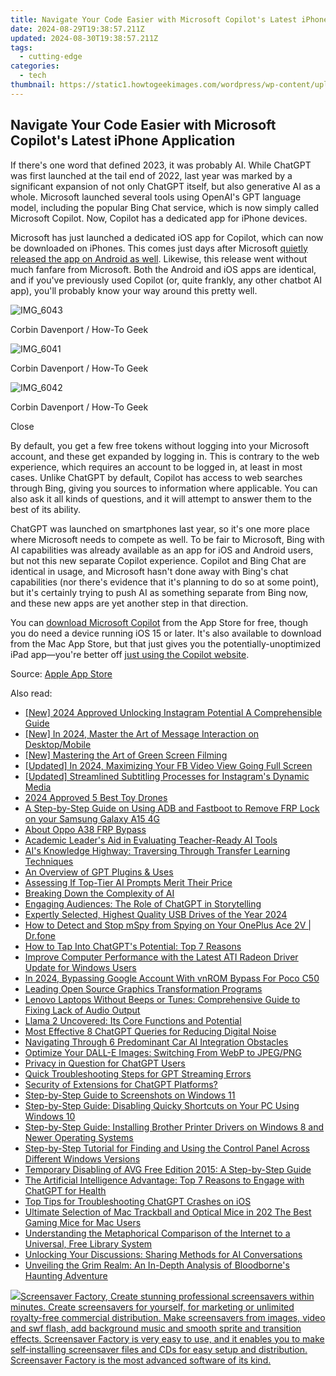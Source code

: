 ```yaml
---
title: Navigate Your Code Easier with Microsoft Copilot's Latest iPhone Application
date: 2024-08-29T19:38:57.211Z
updated: 2024-08-30T19:38:57.211Z
tags:
  - cutting-edge
categories:
  - tech
thumbnail: https://static1.howtogeekimages.com/wordpress/wp-content/uploads/2023/11/microsoft-copilot-2.jpg
---
```


## Navigate Your Code Easier with Microsoft Copilot's Latest iPhone Application

If there's one word that defined 2023, it was probably AI. While ChatGPT was first launched at the tail end of 2022, last year was marked by a significant expansion of not only ChatGPT itself, but also generative AI as a whole. Microsoft launched several tools using OpenAI's GPT language model, including the popular Bing Chat service, which is now simply called Microsoft Copilot. Now, Copilot has a dedicated app for iPhone devices.

 Microsoft has just launched a dedicated iOS app for Copilot, which can now be downloaded on iPhones. This comes just days after Microsoft [quietly released the app on Android as well](https://screen-mirror.techidaily.com/how-to-mirror-pc-screen-to-nokia-c12-plus-phones-drfone-by-drfone-android/). Likewise, this release went without much fanfare from Microsoft. Both the Android and iOS apps are identical, and if you've previously used Copilot (or, quite frankly, any other chatbot AI app), you'll probably know your way around this pretty well.

![IMG_6043](https://static1.howtogeekimages.com/wordpress/wp-content/uploads/2024/01/img_6043.png) 

Corbin Davenport / How-To Geek

![IMG_6041](https://static1.howtogeekimages.com/wordpress/wp-content/uploads/2024/01/img_6041.png) 

Corbin Davenport / How-To Geek

![IMG_6042](https://static1.howtogeekimages.com/wordpress/wp-content/uploads/2024/01/img_6042.png) 

Corbin Davenport / How-To Geek

Close 

 By default, you get a few free tokens without logging into your Microsoft account, and these get expanded by logging in. This is contrary to the web experience, which requires an account to be logged in, at least in most cases. Unlike ChatGPT by default, Copilot has access to web searches through Bing, giving you sources to information where applicable. You can also ask it all kinds of questions, and it will attempt to answer them to the best of its ability.

 ChatGPT was launched on smartphones last year, so it's one more place where Microsoft needs to compete as well. To be fair to Microsoft, Bing with AI capabilities was already available as an app for iOS and Android users, but not this new separate Copilot experience. Copilot and Bing Chat are identical in usage, and Microsoft hasn't done away with Bing's chat capabilities (nor there's evidence that it's planning to do so at some point), but it's certainly trying to push AI as something separate from Bing now, and these new apps are yet another step in that direction.

 You can [download Microsoft Copilot](https://apps.apple.com/us/app/microsoft-copilot/id6472538445) from the App Store for free, though you do need a device running iOS 15 or later. It's also available to download from the Mac App Store, but that just gives you the potentially-unoptimized iPad app—you're better off [just using the Copilot website](https://some-guidance.techidaily.com/streamlining-your-video-production-with-kinemaster-and-leading-alternatives-for-2024/).

 Source: [Apple App Store](https://apps.apple.com/us/app/microsoft-copilot/id6472538445)

<ins class="adsbygoogle"
     style="display:block"
     data-ad-format="autorelaxed"
     data-ad-client="ca-pub-7571918770474297"
     data-ad-slot="1223367746"></ins>



<ins class="adsbygoogle"
     style="display:block"
     data-ad-client="ca-pub-7571918770474297"
     data-ad-slot="8358498916"
     data-ad-format="auto"
     data-full-width-responsive="true"></ins>

<span class="atpl-alsoreadstyle">Also read:</span>
<div><ul>
<li><a href="https://instagram-video-files.techidaily.com/new-2024-approved-unlocking-instagram-potential-a-comprehensible-guide/"><u>[New] 2024 Approved  Unlocking Instagram Potential  A Comprehensible Guide</u></a></li>
<li><a href="https://discord-videos.techidaily.com/new-in-2024-master-the-art-of-message-interaction-on-desktopmobile/"><u>[New] In 2024, Master the Art of Message Interaction on Desktop/Mobile</u></a></li>
<li><a href="https://extra-support.techidaily.com/new-mastering-the-art-of-green-screen-filming/"><u>[New] Mastering the Art of Green Screen Filming</u></a></li>
<li><a href="https://facebook-clips.techidaily.com/updated-in-2024-maximizing-your-fb-video-view-going-full-screen/"><u>[Updated] In 2024, Maximizing Your FB Video View  Going Full Screen</u></a></li>
<li><a href="https://instagram-video-files.techidaily.com/updated-streamlined-subtitling-processes-for-instagrams-dynamic-media/"><u>[Updated] Streamlined Subtitling Processes for Instagram's Dynamic Media</u></a></li>
<li><a href="https://fox-access.techidaily.com/2024-approved-5-best-toy-drones/"><u>2024 Approved  5 Best Toy Drones</u></a></li>
<li><a href="https://bypass-frp.techidaily.com/a-step-by-step-guide-on-using-adb-and-fastboot-to-remove-frp-lock-on-your-samsung-galaxy-a15-4g-by-drfone-android/"><u>A Step-by-Step Guide on Using ADB and Fastboot to Remove FRP Lock on your Samsung Galaxy A15 4G</u></a></li>
<li><a href="https://android-frp.techidaily.com/about-oppo-a38-frp-bypass-by-drfone-android/"><u>About Oppo A38 FRP Bypass</u></a></li>
<li><a href="https://tech-savvy.techidaily.com/academic-leaders-aid-in-evaluating-teacher-ready-ai-tools/"><u>Academic Leader's Aid in Evaluating Teacher-Ready AI Tools</u></a></li>
<li><a href="https://tech-savvy.techidaily.com/ais-knowledge-highway-traversing-through-transfer-learning-techniques/"><u>AI's Knowledge Highway: Traversing Through Transfer Learning Techniques</u></a></li>
<li><a href="https://tech-savvy.techidaily.com/an-overview-of-gpt-plugins-and-uses/"><u>An Overview of GPT Plugins & Uses</u></a></li>
<li><a href="https://tech-savvy.techidaily.com/assessing-if-top-tier-ai-prompts-merit-their-price/"><u>Assessing If Top-Tier AI Prompts Merit Their Price</u></a></li>
<li><a href="https://tech-savvy.techidaily.com/breaking-down-the-complexity-of-ai/"><u>Breaking Down the Complexity of AI</u></a></li>
<li><a href="https://tech-savvy.techidaily.com/engaging-audiences-the-role-of-chatgpt-in-storytelling/"><u>Engaging Audiences: The Role of ChatGPT in Storytelling</u></a></li>
<li><a href="https://buynow-reviews.techidaily.com/expertly-selected-highest-quality-usb-drives-of-the-year-2024/"><u>Expertly Selected, Highest Quality USB Drives of the Year 2024</u></a></li>
<li><a href="https://location-social.techidaily.com/how-to-detect-and-stop-mspy-from-spying-on-your-oneplus-ace-2v-drfone-by-drfone-virtual-android/"><u>How to Detect and Stop mSpy from Spying on Your OnePlus Ace 2V | Dr.fone</u></a></li>
<li><a href="https://tech-savvy.techidaily.com/how-to-tap-into-chatgpts-potential-top-7-reasons/"><u>How to Tap Into ChatGPT's Potential: Top 7 Reasons</u></a></li>
<li><a href="https://hardware-help.techidaily.com/improve-computer-performance-with-the-latest-ati-radeon-driver-update-for-windows-users/"><u>Improve Computer Performance with the Latest ATI Radeon Driver Update for Windows Users</u></a></li>
<li><a href="https://easy-unlock-android.techidaily.com/in-2024-bypassing-google-account-with-vnrom-bypass-for-poco-c50-by-drfone-android/"><u>In 2024, Bypassing Google Account With vnROM Bypass For Poco C50</u></a></li>
<li><a href="https://tech-savvy.techidaily.com/leading-open-source-graphics-transformation-programs/"><u>Leading Open Source Graphics Transformation Programs</u></a></li>
<li><a href="https://sound-issues.techidaily.com/lenovo-laptops-without-beeps-or-tunes-comprehensive-guide-to-fixing-lack-of-audio-output/"><u>Lenovo Laptops Without Beeps or Tunes: Comprehensive Guide to Fixing Lack of Audio Output</u></a></li>
<li><a href="https://tech-savvy.techidaily.com/llama-2-uncovered-its-core-functions-and-potential/"><u>Llama 2 Uncovered: Its Core Functions and Potential</u></a></li>
<li><a href="https://tech-savvy.techidaily.com/most-effective-8-chatgpt-queries-for-reducing-digital-noise/"><u>Most Effective 8 ChatGPT Queries for Reducing Digital Noise</u></a></li>
<li><a href="https://tech-savvy.techidaily.com/navigating-through-6-predominant-car-ai-integration-obstacles/"><u>Navigating Through 6 Predominant Car AI Integration Obstacles</u></a></li>
<li><a href="https://tech-savvy.techidaily.com/optimize-your-dall-e-images-switching-from-webp-to-jpegpng/"><u>Optimize Your DALL-E Images: Switching From WebP to JPEG/PNG</u></a></li>
<li><a href="https://tech-savvy.techidaily.com/privacy-in-question-for-chatgpt-users/"><u>Privacy in Question for ChatGPT Users</u></a></li>
<li><a href="https://tech-savvy.techidaily.com/quick-troubleshooting-steps-for-gpt-streaming-errors/"><u>Quick Troubleshooting Steps for GPT Streaming Errors</u></a></li>
<li><a href="https://tech-savvy.techidaily.com/security-of-extensions-for-chatgpt-platforms/"><u>Security of Extensions for ChatGPT Platforms?</u></a></li>
<li><a href="https://tech-savvy.techidaily.com/step-by-step-guide-to-screenshots-on-windows-11/"><u>Step-by-Step Guide to Screenshots on Windows 11</u></a></li>
<li><a href="https://tech-savvy.techidaily.com/step-by-step-guide-disabling-quicky-shortcuts-on-your-pc-using-windows-10/"><u>Step-by-Step Guide: Disabling Quicky Shortcuts on Your PC Using Windows 10</u></a></li>
<li><a href="https://tech-savvy.techidaily.com/step-by-step-guide-installing-brother-printer-drivers-on-windows-8-and-newer-operating-systems/"><u>Step-by-Step Guide: Installing Brother Printer Drivers on Windows 8 and Newer Operating Systems</u></a></li>
<li><a href="https://tech-savvy.techidaily.com/step-by-step-tutorial-for-finding-and-using-the-control-panel-across-different-windows-versions/"><u>Step-by-Step Tutorial for Finding and Using the Control Panel Across Different Windows Versions</u></a></li>
<li><a href="https://tech-savvy.techidaily.com/temporary-disabling-of-avg-free-edition-2015-a-step-by-step-guide/"><u>Temporary Disabling of AVG Free Edition 2015: A Step-by-Step Guide</u></a></li>
<li><a href="https://tech-savvy.techidaily.com/the-artificial-intelligence-advantage-top-7-reasons-to-engage-with-chatgpt-for-health/"><u>The Artificial Intelligence Advantage: Top 7 Reasons to Engage with ChatGPT for Health</u></a></li>
<li><a href="https://tech-savvy.techidaily.com/top-tips-for-troubleshooting-chatgpt-crashes-on-ios/"><u>Top Tips for Troubleshooting ChatGPT Crashes on iOS</u></a></li>
<li><a href="https://buynow-info.techidaily.com/ultimate-selection-of-mac-trackball-and-optical-mice-in-202-the-best-gaming-mice-for-mac-users/"><u>Ultimate Selection of Mac Trackball and Optical Mice in 202 The Best Gaming Mice for Mac Users</u></a></li>
<li><a href="https://tech-savvy.techidaily.com/understanding-the-metaphorical-comparison-of-the-internet-to-a-universal-free-library-system/"><u>Understanding the Metaphorical Comparison of the Internet to a Universal, Free Library System</u></a></li>
<li><a href="https://tech-savvy.techidaily.com/unlocking-your-discussions-sharing-methods-for-ai-conversations/"><u>Unlocking Your Discussions: Sharing Methods for AI Conversations</u></a></li>
<li><a href="https://buynow-help.techidaily.com/unveiling-the-grim-realm-an-in-depth-analysis-of-bloodbornes-haunting-adventure/"><u>Unveiling the Grim Realm: An In-Depth Analysis of Bloodborne's Haunting Adventure</u></a></li>
</ul></div>

<!-- affiliate ads begin -->
<a href="https://secure.2checkout.com/order/checkout.php?PRODS=194977&QTY=1&AFFILIATE=108875&CART=1"><img src="https://www.blumentals.net/scrfactory/images/screensaver-software.png" border="0">Screensaver Factory, Create stunning professional screensavers within minutes. Create screensavers for yourself, for marketing or unlimited royalty-free commercial distribution. Make screensavers from images, video and swf flash, add background music and smooth sprite and transition effects. Screensaver Factory is very easy to use, and it enables you to make self-installing screensaver files and CDs for easy setup and distribution. Screensaver Factory is the most advanced software of its kind.</a>
<!-- affiliate ads end -->